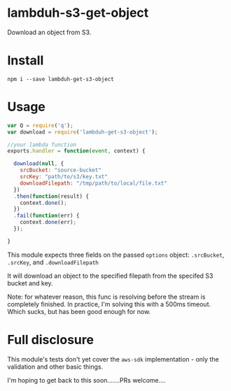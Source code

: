 # lambduh-s3-get-object
Download an object from S3.

# Install

```
npm i --save lambduh-get-s3-object
```

# Usage

```javascript
var Q = require('q');
var download = require('lambduh-get-s3-object');

//your lambda function
exports.handler = function(event, context) {

  download(null, {
    srcBucket: "source-bucket"
    srcKey: "path/to/s3/key.txt"
    downloadFilepath: "/tmp/path/to/local/file.txt"
  })
  .then(function(result) {
  	context.done();
  })
  .fail(function(err) {
  	context.done(err);
  });

}
```

This module expects three fields on the passed `options` object: `.srcBucket`, `.srcKey`, and `.downloadFilepath`

It will download an object to the specified filepath from the specifed S3 bucket and key.

Note: for whatever reason, this func is resolving before the stream is
completely finished. In practice, I'm solving this with a 500ms timeout.
Which sucks, but has been good enough for now.

# Full disclosure

This module's tests don't yet cover the `aws-sdk` implementation - only the validation and other basic things.

I'm hoping to get back to this soon.......PRs welcome....
